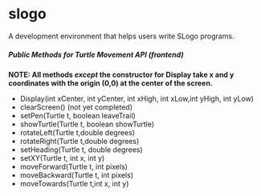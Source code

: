 # slogo
A development environment that helps users write SLogo programs.

##### Public Methods for Turtle Movement API (frontend)

**NOTE: All methods *except* the constructor for Display take x and y coordinates with the origin (0,0) at the center of the screen.**
* Display(int xCenter, int yCenter, int xHigh, int xLow,int yHigh, int yLow)
* clearScreen() (not yet completed)
* setPen(Turtle t, boolean leaveTrail)
* showTurtle(Turtle t, boolean showTurtle)
* rotateLeft(Turtle t,double degrees)
* rotateRight(Turtle t,double degrees)
* setHeading(Turtle t, double degrees)
* setXY(Turtle t, int x, int y)
* moveForward(Turtle t, int pixels)
* moveBackward(Turtle t, int pixels)
* moveTowards(Turtle t,int x, int y)

 
